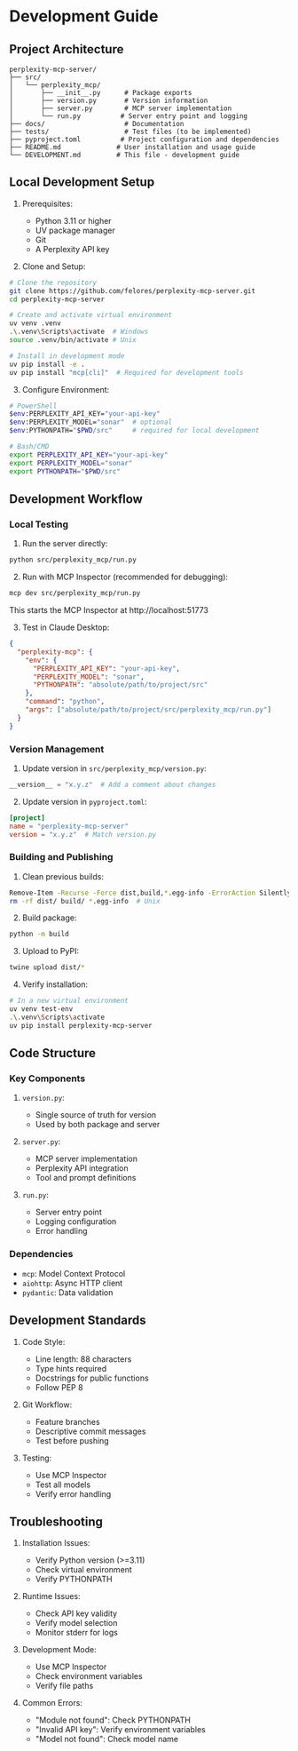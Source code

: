 # Development Guide

## Project Architecture

```
perplexity-mcp-server/
├── src/
│   └── perplexity_mcp/
│       ├── __init__.py      # Package exports
│       ├── version.py       # Version information
│       ├── server.py        # MCP server implementation
│       └── run.py          # Server entry point and logging
├── docs/                    # Documentation
├── tests/                   # Test files (to be implemented)
├── pyproject.toml          # Project configuration and dependencies
├── README.md              # User installation and usage guide
└── DEVELOPMENT.md         # This file - development guide
```

## Local Development Setup

1. Prerequisites:
   - Python 3.11 or higher
   - UV package manager
   - Git
   - A Perplexity API key

2. Clone and Setup:
```bash
# Clone the repository
git clone https://github.com/felores/perplexity-mcp-server.git
cd perplexity-mcp-server

# Create and activate virtual environment
uv venv .venv
.\.venv\Scripts\activate  # Windows
source .venv/bin/activate # Unix

# Install in development mode
uv pip install -e .
uv pip install "mcp[cli]"  # Required for development tools
```

3. Configure Environment:
```bash
# PowerShell
$env:PERPLEXITY_API_KEY="your-api-key"
$env:PERPLEXITY_MODEL="sonar"  # optional
$env:PYTHONPATH="$PWD/src"     # required for local development

# Bash/CMD
export PERPLEXITY_API_KEY="your-api-key"
export PERPLEXITY_MODEL="sonar"
export PYTHONPATH="$PWD/src"
```

## Development Workflow

### Local Testing

1. Run the server directly:
```bash
python src/perplexity_mcp/run.py
```

2. Run with MCP Inspector (recommended for debugging):
```bash
mcp dev src/perplexity_mcp/run.py
```
This starts the MCP Inspector at http://localhost:51773

3. Test in Claude Desktop:
```json
{
  "perplexity-mcp": {
    "env": {
      "PERPLEXITY_API_KEY": "your-api-key",
      "PERPLEXITY_MODEL": "sonar",
      "PYTHONPATH": "absolute/path/to/project/src"
    },
    "command": "python",
    "args": ["absolute/path/to/project/src/perplexity_mcp/run.py"]
  }
}
```

### Version Management

1. Update version in `src/perplexity_mcp/version.py`:
```python
__version__ = "x.y.z"  # Add a comment about changes
```

2. Update version in `pyproject.toml`:
```toml
[project]
name = "perplexity-mcp-server"
version = "x.y.z"  # Match version.py
```

### Building and Publishing

1. Clean previous builds:
```bash
Remove-Item -Recurse -Force dist,build,*.egg-info -ErrorAction SilentlyContinue  # PowerShell
rm -rf dist/ build/ *.egg-info  # Unix
```

2. Build package:
```bash
python -m build
```

3. Upload to PyPI:
```bash
twine upload dist/*
```

4. Verify installation:
```bash
# In a new virtual environment
uv venv test-env
.\.venv\Scripts\activate
uv pip install perplexity-mcp-server
```

## Code Structure

### Key Components

1. `version.py`:
   - Single source of truth for version
   - Used by both package and server

2. `server.py`:
   - MCP server implementation
   - Perplexity API integration
   - Tool and prompt definitions

3. `run.py`:
   - Server entry point
   - Logging configuration
   - Error handling

### Dependencies

- `mcp`: Model Context Protocol
- `aiohttp`: Async HTTP client
- `pydantic`: Data validation

## Development Standards

1. Code Style:
   - Line length: 88 characters
   - Type hints required
   - Docstrings for public functions
   - Follow PEP 8

2. Git Workflow:
   - Feature branches
   - Descriptive commit messages
   - Test before pushing

3. Testing:
   - Use MCP Inspector
   - Test all models
   - Verify error handling

## Troubleshooting

1. Installation Issues:
   - Verify Python version (>=3.11)
   - Check virtual environment
   - Verify PYTHONPATH

2. Runtime Issues:
   - Check API key validity
   - Verify model selection
   - Monitor stderr for logs

3. Development Mode:
   - Use MCP Inspector
   - Check environment variables
   - Verify file paths

4. Common Errors:
   - "Module not found": Check PYTHONPATH
   - "Invalid API key": Verify environment variables
   - "Model not found": Check model name
